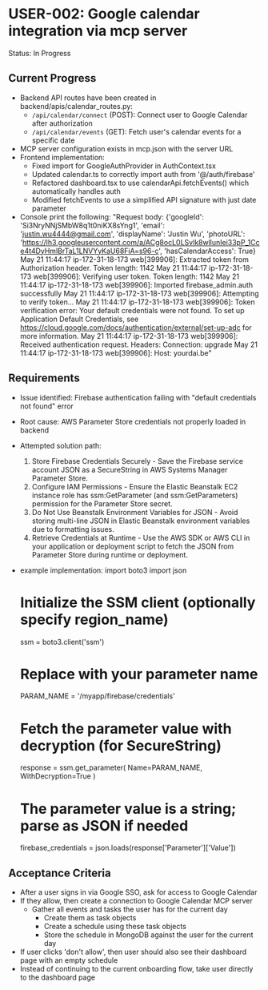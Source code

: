 # USER-002: Google calendar integration via mcp server
Status: In Progress

## Current Progress
- Backend API routes have been created in backend/apis/calendar_routes.py:
  - `/api/calendar/connect` (POST): Connect user to Google Calendar after authorization
  - `/api/calendar/events` (GET): Fetch user's calendar events for a specific date
- MCP server configuration exists in mcp.json with the server URL
- Frontend implementation:
  - Fixed import for GoogleAuthProvider in AuthContext.tsx
  - Updated calendar.ts to correctly import auth from '@/auth/firebase'
  - Refactored dashboard.tsx to use calendarApi.fetchEvents() which automatically handles auth
  - Modified fetchEvents to use a simplified API signature with just date parameter
- Console print the following:
"Request body: {'googleId': 'Si3NryNNjSMbW8q1t0niKX8sYng1', 'email': 'justin.wu4444@gmail.com', 'displayName': 'Justin Wu', 'photoURL': 'https://lh3.googleusercontent.com/a/ACg8ocL0LSvlk8wllunIei33pP_1Cce4t4DyHmlBrTaL1LNVYyKaU68FiA=s96-c', 'hasCalendarAccess': True}
May 21 11:44:17 ip-172-31-18-173 web[399906]: Extracted token from Authorization header. Token length: 1142
May 21 11:44:17 ip-172-31-18-173 web[399906]: Verifying user token. Token length: 1142
May 21 11:44:17 ip-172-31-18-173 web[399906]: Imported firebase_admin.auth successfully
May 21 11:44:17 ip-172-31-18-173 web[399906]: Attempting to verify token...
May 21 11:44:17 ip-172-31-18-173 web[399906]: Token verification error: Your default credentials were not found. To set up Application Default Credentials, see https://cloud.google.com/docs/authentication/external/set-up-adc for more information.
May 21 11:44:17 ip-172-31-18-173 web[399906]: Received authentication request. Headers: Connection: upgrade
May 21 11:44:17 ip-172-31-18-173 web[399906]: Host: yourdai.be"

## Requirements
- Issue identified: Firebase authentication failing with "default credentials not found" error
- Root cause: AWS Parameter Store credentials not properly loaded in backend
- Attempted solution path:
  1. Store Firebase Credentials Securely - Save the Firebase service account JSON as a SecureString in AWS Systems Manager Parameter Store.
  2. Configure IAM Permissions - Ensure the Elastic Beanstalk EC2 instance role has ssm:GetParameter (and ssm:GetParameters) permission for the Parameter Store secret.
  3. Do Not Use Beanstalk Environment Variables for JSON - Avoid storing multi-line JSON in Elastic Beanstalk environment variables due to formatting issues.
  4. Retrieve Credentials at Runtime - Use the AWS SDK or AWS CLI in your application or deployment script to fetch the JSON from Parameter Store during runtime or deployment.
- example implementation:
  import boto3
  import json

  # Initialize the SSM client (optionally specify region_name)
  ssm = boto3.client('ssm')

  # Replace with your parameter name
  PARAM_NAME = '/myapp/firebase/credentials'

  # Fetch the parameter value with decryption (for SecureString)
  response = ssm.get_parameter(
      Name=PARAM_NAME,
      WithDecryption=True
  )

  # The parameter value is a string; parse as JSON if needed
  firebase_credentials = json.loads(response['Parameter']['Value'])



## Acceptance Criteria
- After a user signs in via Google SSO, ask for access to Google Calendar
- If they allow, then create a connection to Google Calendar MCP server
  - Gather all events and tasks the user has for the current day
      - Create them as task objects
      - Create a schedule using these task objects
      - Store the schedule in MongoDB against the user for the current day
- If user clicks 'don't allow', then user should also see their dashboard page with an empty schedule
- Instead of continuing to the current onboarding flow, take user directly to the dashboard page